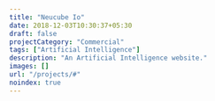 ```yaml
---
title: "Neucube Io"
date: 2018-12-03T10:30:37+05:30
draft: false
projectCategory: "Commercial"
tags: ["Artificial Intelligence"]
description: "An Artificial Intelligence website."
images: []
url: "/projects/#"
noindex: true
---
```

